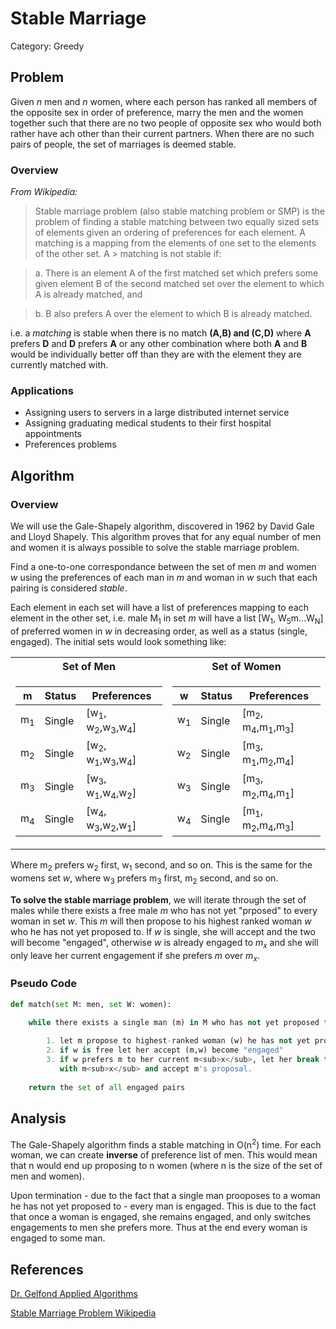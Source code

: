# Stable Marriage

Category: Greedy

## Problem
Given _n_ men and _n_ women, where each person has ranked all members of the opposite sex in order of preference, marry the men and the women together such that there are no two people of opposite sex who would both rather have ach other than their current partners. When there are no such pairs of people, the set of marriages is deemed stable.


### Overview
_From Wikipedia:_
>Stable marriage problem (also stable matching problem or SMP)
> is the problem of finding a stable matching between two
> equally sized sets of elements given an ordering of
> preferences for each element. A matching is a mapping from
> the elements of one set to the elements of the other set. A > matching is not stable if:

> a. There is an element A of the first matched set which prefers
> some given element B of the second matched set over the
> element to which A is already matched, and

> b. B also prefers A over the element to which B is already
> matched.

i.e. a _matching_ is stable when there is no match **(A,B) and (C,D)**  where **A** prefers **D** and **D** prefers **A** or any other combination where both **A** and **B** would be individually better off than they are with the element they are currently matched with.

### Applications
* Assigning users to servers in a large distributed internet service
* Assigning graduating medical students to their first hospital appointments
* Preferences problems



## Algorithm
### Overview
We will use the Gale-Shapely algorithm, discovered in 1962 by David Gale and Lloyd Shapely. This algorithm proves that for any equal number of men and women it is always possible to solve the stable marriage problem.  

Find a one-to-one correspondance between the set of men _m_ and women _w_ using the preferences of each man in _m_ and woman in _w_ such that each pairing is considered _stable_.

Each element in each set will have a list of preferences mapping to each element in the other set, i.e. male M<sub>1</sub> in set _m_ will have a list [W<sub>1</sub>, W<sub>5</sub>m...W<sub>N</sub>] of preferred women in _w_ in decreasing order, as well as a status (single, engaged). The initial sets would look something like:

<table>
<tr><th> Set of Men </th><th> Set of Women </th></tr>
<tr><td>

| m  | Status | Preferences  |  
|----|--------|--------------|
| m<sub>1</sub> | Single | [w<sub>1</sub>, w<sub>2</sub>,w<sub>3</sub>,w<sub>4</sub>] |
| m<sub>2</sub> | Single | [w<sub>2</sub>, w<sub>1</sub>,w<sub>3</sub>,w<sub>4</sub>] |
| m<sub>3</sub> | Single | [w<sub>3</sub>, w<sub>1</sub>,w<sub>4</sub>,w<sub>2</sub>] |
| m<sub>4</sub> | Single | [w<sub>4</sub>, w<sub>3</sub>,w<sub>2</sub>,w<sub>1</sub>] | 

</td><td>

| w  | Status | Preferences  |  
|----|--------|--------------|
| w<sub>1</sub> | Single | [m<sub>2</sub>, m<sub>4</sub>,m<sub>1</sub>,m<sub>3</sub>] |
| w<sub>2</sub> | Single | [m<sub>3</sub>, m<sub>1</sub>,m<sub>2</sub>,m<sub>4</sub>] |
| w<sub>3</sub> | Single | [m<sub>3</sub>, m<sub>2</sub>,m<sub>4</sub>,m<sub>1</sub>] |
| w<sub>4</sub> | Single | [m<sub>1</sub>, m<sub>2</sub>,m<sub>4</sub>,m<sub>3</sub>] |

</td></tr>
</table>

Where m<sub>2</sub> prefers w<sub>2</sub> first, w<sub>1</sub> second, and so on. This is the same for the womens set _w_, where  w<sub>3</sub> prefers m<sub>3</sub> first, m<sub>2</sub> second, and so on.

**To solve the stable marriage problem**, we will iterate through the set of males while there exists a free male _m_ who has not yet "prposed" to every woman in set _w_. This _m_ will then propose to his highest ranked woman _w_ who he has not yet proposed to. If _w_ is single, she will accept and the two will become "engaged", otherwise _w_ is already engaged to _m<sub>x</sub>_ and she will only leave her current engagement if she prefers _m_ over _m<sub>x</sub>_.

### Pseudo Code
``` Python
def match(set M: men, set W: women):

    while there exists a single man (m) in M who has not yet proposed to every woman in W:
    
        1. let m propose to highest-ranked woman (w) he has not yet proposed to
        2. if w is free let her accept (m,w) become "engaged"
        3. if w prefers m to her current m<sub>x</sub>, let her break the engagment
           with m<sub>x</sub> and accept m's proposal.
        
    return the set of all engaged pairs
```

## Analysis
The Gale-Shapely algorithm finds a stable matching in O(n<sup>2</sup>) time. For each woman, we can create **inverse** of preference list of men. This would mean that n would end up proposing to n women (where n is the size of the set of men and women).

Upon termination - due to the fact that a single man prooposes to a woman he has not yet proposed to - every man is engaged. This is due to the fact that once a woman is engaged, she remains engaged, and only switches engagements to men she prefers more. Thus at the end every woman is engaged to some man.


## References
[Dr. Gelfond Applied Algorithms](http://redwood.cs.ttu.edu/~mgelfond/FALL-2012/slides.pdf)

[Stable Marriage Problem Wikipedia](https://en.wikipedia.org/wiki/Stable_marriage_problem)
